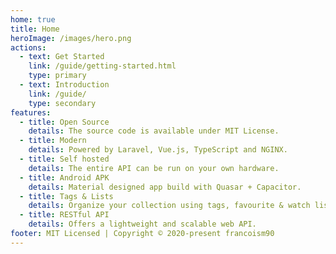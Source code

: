 ```yaml
---
home: true
title: Home
heroImage: /images/hero.png
actions:
  - text: Get Started
    link: /guide/getting-started.html
    type: primary
  - text: Introduction
    link: /guide/
    type: secondary
features:
  - title: Open Source
    details: The source code is available under MIT License.
  - title: Modern
    details: Powered by Laravel, Vue.js, TypeScript and NGINX.
  - title: Self hosted
    details: The entire API can be run on your own hardware.
  - title: Android APK
    details: Material designed app build with Quasar + Capacitor.
  - title: Tags & Lists
    details: Organize your collection using tags, favourite & watch lists.
  - title: RESTful API
    details: Offers a lightweight and scalable web API.
footer: MIT Licensed | Copyright © 2020-present francoism90
---
```

